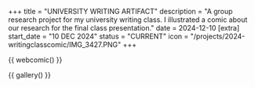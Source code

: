 +++
title = "UNIVERSITY WRITING ARTIFACT" 
description = "A group research project for my university writing class. I illustrated a comic about our research for the final class presentation."
date = 2024-12-10
[extra]
start_date = "10 DEC 2024"
status = "CURRENT"
icon = "/projects/2024-writingclasscomic/IMG_3427.PNG"
+++

{{ webcomic() }}


<script src="{{ webcomic.js }}"></script>


{{ gallery() }}